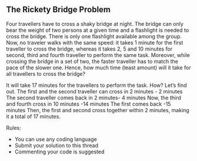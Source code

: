 ## The Rickety Bridge Problem

Four travellers have to cross a shaky bridge at night. The bridge can only bear the weight of two persons at a given time and a flashlight is needed to cross the bridge. There is only one flashlight available among the group.
Now, no traveler walks with the same speed: it takes 1 minute for the first traveller to cross the bridge, whereas it takes 2, 5 and 10 minutes for second, third and fourth traveller to perform the same task. Moreover, while crossing the bridge in a set of two, the faster traveller has to match the pace of the slower one. Hence, how much time (least amount) will it take for all travellers to cross the bridge?

It will take 17 minutes for the travellers to perform the task. How? Let’s find out.
The first and the second traveller can cross in 2 minutes - 2 minutes
The second traveller comes back in 2 minutes- 4 minutes
Now, the third and fourth cross in 10 minutes -14 minutes
The first comes back -15 minutes
Then, the first and second cross together within 2 minutes, making it a total of 17 minutes.

Rules:
- You can use any coding language
- Submit your solution to this thread
- Commenting your code is suggested